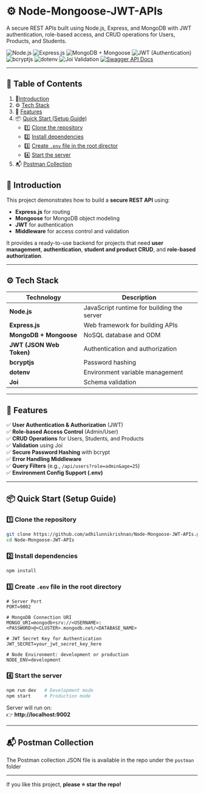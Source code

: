 # ⚙ Node-Mongoose-JWT-APIs

A secure REST APIs built using Node.js, Express, and MongoDB with JWT authentication, role-based access, and CRUD operations for Users, Products, and Students.

<div>
  <img src="https://img.shields.io/badge/-Node.js-339933?style=for-the-badge&logo=node.js&logoColor=white" alt="Node.js" />
  <img src="https://img.shields.io/badge/-Express.js-000000?style=for-the-badge&logo=express&logoColor=white" alt="Express.js" />
  <img src="https://img.shields.io/badge/-MongoDB-47A248?style=for-the-badge&logo=mongodb&logoColor=white" alt="MongoDB + Mongoose" />
  <img src="https://img.shields.io/badge/-JWT-000000?style=for-the-badge&logo=jsonwebtokens&logoColor=white" alt="JWT (Authentication)" />
  <img src="https://img.shields.io/badge/-bcryptjs-003366?style=for-the-badge&logo=security&logoColor=white" alt="bcryptjs" />
  <img src="https://img.shields.io/badge/-dotenv-009639?style=for-the-badge&logo=dotenv&logoColor=white" alt="dotenv" />
  <img src="https://img.shields.io/badge/-Joi-FFB703?style=for-the-badge&logo=javascript&logoColor=black" alt="Joi Validation" />
  <a href="https://node-mongoose-jwt-apis.onrender.com/api-docs" target="_blank">
    <img src="https://img.shields.io/badge/-Swagger-85EA2D?style=for-the-badge&logo=swagger&logoColor=black" alt="Swagger API Docs" />
  </a>
</div>




---

## 🧭 Table of Contents

1. 📖[Introduction](#introduction)
2. ⚙ [Tech Stack](#tech-stack)
3. 🔋 [Features](#features)
4. 📦 [Quick Start (Setup Guide)](#quick-start-setup-guide)
   - 1️⃣ [Clone the repository](#1️⃣-clone-the-repository)
   - 2️⃣ [Install dependencies](#2️⃣-install-dependencies)
   - 3️⃣ [Create `.env` file in the root director](#3️⃣-create-env-file-in-the-root-directory)
   - 4️⃣ [Start the server](#4️⃣-start-the-server)
5. 📬 [Postman Collection](#postman-collection)



## 📖 Introduction

This project demonstrates how to build a **secure REST API** using:
- **Express.js** for routing  
- **Mongoose** for MongoDB object modeling  
- **JWT** for authentication  
- **Middleware** for access control and validation  

It provides a ready-to-use backend for projects that need **user management**, **authentication**, **student and product CRUD**, and **role-based authorization**.

---

## ⚙ Tech Stack

| Technology | Description |
|-------------|-------------|
| **Node.js** | JavaScript runtime for building the server |
| **Express.js** | Web framework for building APIs |
| **MongoDB + Mongoose** | NoSQL database and ODM |
| **JWT (JSON Web Token)** | Authentication and authorization |
| **bcryptjs** | Password hashing |
| **dotenv** | Environment variable management |
| **Joi** | Schema validation |

---

## 🔋 Features

✅ **User Authentication & Authorization** (JWT)  
✅ **Role-based Access Control** (Admin/User)  
✅ **CRUD Operations** for Users, Students, and Products  
✅ **Validation** using Joi  
✅ **Secure Password Hashing** with bcrypt  
✅ **Error Handling Middleware**  
✅ **Query Filters** (e.g., `/api/users?role=admin&age=25`)  
✅ **Environment Config Support (.env)**  

---
## 📦 Quick Start (Setup Guide)

### 1️⃣ Clone the repository
```bash
git clone https://github.com/adhilunnikrishnan/Node-Mongoose-JWT-APIs.git
cd Node-Mongoose-JWT-APIs
```

### 2️⃣ Install dependencies
```bash
npm install
```

### 3️⃣ Create `.env` file in the root directory
```env
# Server Port
PORT=9002

# MongoDB Connection URI
MONGO_URI=mongodb+srv://<USERNAME>:<PASSWORD>@<CLUSTER>.mongodb.net/<DATABASE_NAME>

# JWT Secret Key for Authentication
JWT_SECRET=your_jwt_secret_key_here

# Node Environment: development or production
NODE_ENV=development

```

### 4️⃣ Start the server
```bash
npm run dev   # Development mode
npm start     # Production mode
```

Server will run on:  
👉 **http://localhost:9002**

---

## 📬 Postman Collection

The Postman collection JSON file is available in the repo under the `postman` folder

--- 


If you like this project, **please ⭐ star the repo!**